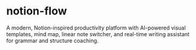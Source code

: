 # notion-flow
A modern, Notion-inspired productivity platform with AI-powered visual templates, mind map,  linear note switcher, and real-time writing assistant for grammar and structure coaching.
